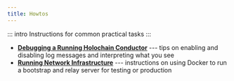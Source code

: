```yaml
---
title: Howtos
---
```


::: intro
Instructions for common practical tasks
:::

* [**Debugging a Running Holochain Conductor**](/resources/howtos/debugging/) --- tips on enabling and disabling log messages and interpreting what you see
* [**Running Network Infrastructure**](/resources/howtos/running-network-infrastructure/) --- instructions on using Docker to run a bootstrap and relay server for testing or production